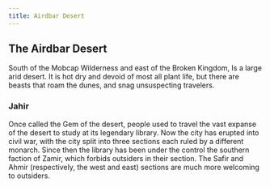 ```yaml
---
title: Airdbar Desert
---
```


## The Airdbar Desert

South of the Mobcap Wilderness and east of the Broken Kingdom, Is a large arid desert. It is hot dry and devoid of most all plant life, but there are beasts that roam the dunes, and snag unsuspecting travelers.

### Jahir

Once called the Gem of the desert, people used to travel the vast expanse of the desert to study at its legendary library. Now the city has erupted into civil war, with the city split into three sections each ruled by a different monarch. Since then the library has been under the control the southern faction of Zamir, which forbids outsiders in their section. The Safir and Ahmir (respectively, the west and east) sections are much more welcoming to outsiders.
